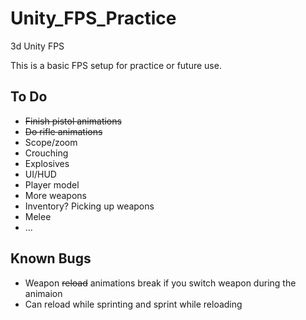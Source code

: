 # Unity_FPS_Practice
3d Unity FPS

This is a basic FPS setup for practice or future use.

## To Do
- ~~Finish pistol animations~~
- ~~Do rifle animations~~
- Scope/zoom
- Crouching
- Explosives
- UI/HUD
- Player model
- More weapons
- Inventory? Picking up weapons
- Melee
- ...

## Known Bugs
- Weapon ~~reload~~ animations break if you switch weapon during the animaion
- Can reload while sprinting and sprint while reloading
